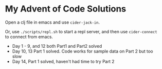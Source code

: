 # My Advent of Code Solutions

Open a clj file in emacs and use `cider-jack-in`.

Or, use `./scripts/repl.sh` to start a repl server, and then use
`cider-connect` to connect from emacs.

- Day 1 - 9, and 12 both Part1 and Part2 solved
- Day 10, 13 Part 1 solved. Code works for sample data on Part 2 but too slow
- Day 14, Part 1 solved, haven't had time to try Part 2





